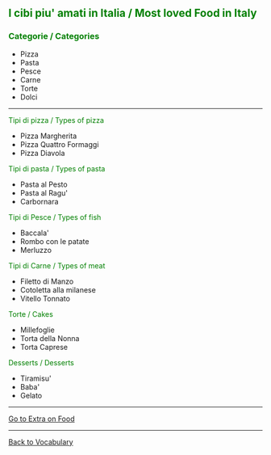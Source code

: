 <h2 style="color:green;"> I cibi piu' amati in Italia / Most loved Food in Italy </h2>

<h3 style="color:green;"> Categorie / Categories </h3>
<ul>
 <li> Pizza </li>
 <li> Pasta </li>
 <li> Pesce </li>
 <li> Carne </li>
 <li> Torte </li>
 <li> Dolci </li>
</ul>

<hr>

<p style="color:green;"> Tipi di pizza / Types of pizza </p>
<ul>
 <li> Pizza Margherita</li>
 <li> Pizza Quattro Formaggi</li>
 <li> Pizza Diavola </li>
</ul>

<p style="color:green;"> Tipi di pasta / Types of pasta </p>
<ul>
 <li> Pasta al Pesto </li>
 <li> Pasta al Ragu' </li>
 <li> Carbornara </li>
</ul>

<p style="color:green;"> Tipi di Pesce / Types of fish </p>
<ul>
 <li> Baccala' </li>
 <li> Rombo con le patate </li>
 <li> Merluzzo </li>
</ul>

<p style="color:green;"> Tipi di Carne / Types of meat </p>
<ul>
 <li> Filetto di Manzo </li>
 <li> Cotoletta alla milanese </li>
 <li> Vitello Tonnato </li>
</ul>

<p style="color:green;"> Torte / Cakes </p>
<ul>
 <li> Millefoglie </li>
 <li> Torta della Nonna </li>
 <li> Torta Caprese </li>
</ul>

<p style="color:green;"> Desserts / Desserts </p>
<ul>
 <li> Tiramisu' </li>
 <li> Baba' </li>
 <li> Gelato </li>
</ul>

<hr>
<p>
<a style="float:right:" href="extrafood.html" class="btn2"> Go to Extra on Food </a>
</p>
<div style="clear.both;"> </div>


<hr>
<p> 
<a style="float:left;" href="vocabulary.html" class="btn2"> Back to Vocabulary</a>
</p>
<div style="clear:both;"> </div>



